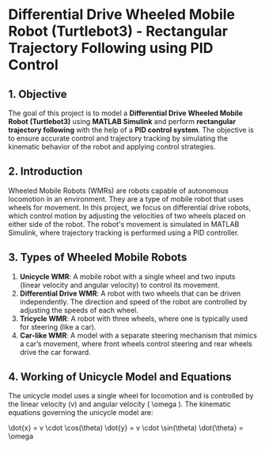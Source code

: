# Differential Drive Wheeled Mobile Robot (Turtlebot3) - Rectangular Trajectory Following using PID Control

## 1. Objective
The goal of this project is to model a **Differential Drive Wheeled Mobile Robot (Turtlebot3)** using **MATLAB Simulink** and perform **rectangular trajectory following** with the help of a **PID control system**. The objective is to ensure accurate control and trajectory tracking by simulating the kinematic behavior of the robot and applying control strategies.

## 2. Introduction
Wheeled Mobile Robots (WMRs) are robots capable of autonomous locomotion in an environment. They are a type of mobile robot that uses wheels for movement. In this project, we focus on differential drive robots, which control motion by adjusting the velocities of two wheels placed on either side of the robot. The robot's movement is simulated in MATLAB Simulink, where trajectory tracking is performed using a PID controller.

## 3. Types of Wheeled Mobile Robots
1. **Unicycle WMR**: A mobile robot with a single wheel and two inputs (linear velocity and angular velocity) to control its movement.
2. **Differential Drive WMR**: A robot with two wheels that can be driven independently. The direction and speed of the robot are controlled by adjusting the speeds of each wheel.
3. **Tricycle WMR**: A robot with three wheels, where one is typically used for steering (like a car).
4. **Car-like WMR**: A model with a separate steering mechanism that mimics a car’s movement, where front wheels control steering and rear wheels drive the car forward.

## 4. Working of Unicycle Model and Equations
The unicycle model uses a single wheel for locomotion and is controlled by the linear velocity \(v\) and angular velocity \( \omega \). The kinematic equations governing the unicycle model are:

\dot{x} = v \cdot \cos(\theta) \dot{y} = v \cdot \sin(\theta) \dot{\theta} = \omega

